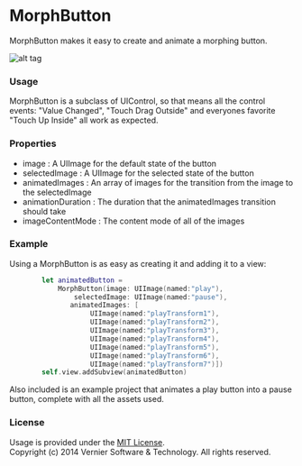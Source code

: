 MorphButton
============

MorphButton makes it easy to create and animate a morphing button.  

![alt tag](https://raw.githubusercontent.com/VernierSoftwareTechnology/MorphButton/master/MorphButton.gif)

### Usage

MorphButton is a subclass of UIControl, so that means all the control events: "Value Changed", "Touch Drag Outside" and everyones favorite "Touch Up Inside" all work as expected.  

### Properties

* image : A UIImage for the default state of the button
* selectedImage : A UIImage for the selected state of the button
* animatedImages : An array of images for the transition from the image to the selectedImage
* animationDuration : The duration that the animatedImages transition should take
* imageContentMode : The content mode of all of the images

### Example
Using a MorphButton is as easy as creating it and adding it to a view:
```swift
        let animatedButton =
            MorphButton(image: UIImage(named:"play"),
                selectedImage: UIImage(named:"pause"),
               animatedImages: [
                    UIImage(named:"playTransform1"),
                    UIImage(named:"playTransform2"),
                    UIImage(named:"playTransform3"),
                    UIImage(named:"playTransform4"),
                    UIImage(named:"playTransform5"),
                    UIImage(named:"playTransform6"),
                    UIImage(named:"playTransform7")])
        self.view.addSubview(animatedButton)
```
Also included is an example project that animates a play button into a pause button, complete with all the assets used.  

### License

Usage is provided under the [MIT License](http://opensource.org/licenses/MIT).  
Copyright (c) 2014 Vernier Software & Technology. All rights reserved.
